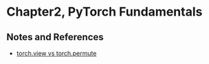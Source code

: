 # Chapter2, PyTorch Fundamentals


## Notes and References
- [torch.view vs torch.permute](https://stackoverflow.com/questions/51143206/difference-between-tensor-permute-and-tensor-view-in-pytorch)